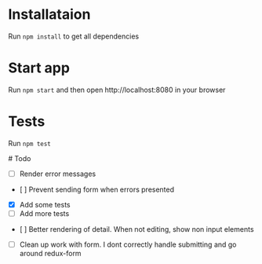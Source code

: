 # Installataion

Run `npm install` to get all dependencies

# Start app

Run `npm start` and then open http://localhost:8080 in your browser

# Tests

Run `npm test`

# Todo

- [ ] Render error messages
- [ ] Prevent sending form when errors presented
- [x] Add some tests
- [ ] Add more tests
- [ ] Better rendering of detail. When not editing, show non input elements
- [ ] Clean up work with form. I dont correctly handle submitting and go around redux-form
